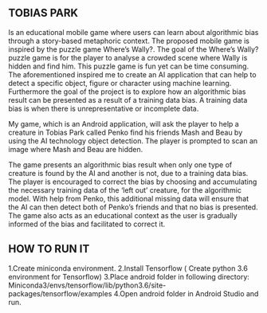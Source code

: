 ## TOBIAS PARK
Is an educational mobile game where users can learn about algorithmic bias through a story-based metaphoric context. The proposed mobile game is inspired by the puzzle game Where’s Wally?. The goal of the Where’s Wally? puzzle game is for the player to analyse a crowded scene where Wally is hidden and find him. This puzzle game is fun yet can be time consuming. The aforementioned inspired me to create an AI application that can help to detect a specific object, figure or character using machine learning. Furthermore the goal of the project is to explore how an algorithmic bias result can be presented as a result of a training data bias. A training data bias is when there is unrepresentative or incomplete data.

My game, which is an Android application, will ask the player to help a creature in Tobias Park called Penko find his friends Mash and Beau by using the AI technology object detection. The player is prompted to scan an image where Mash and Beau are hidden. 

The game presents an algorithmic bias result when only one type of creature is found by the AI and another is not, due to a training data bias. The player is encouraged to correct the bias by choosing and accumulating the necessary training data of the ‘left out’ creature, for the algorithmic model. With help from Penko, this additional missing data will ensure that the AI can then detect both of Penko’s friends and that no bias is presented. The game also acts as an educational context as the user is gradually informed of the bias and facilitated to correct it.

## HOW TO RUN IT
1.Create miniconda environment. 
2.Install Tensorflow ( Create python 3.6 environment for Tensorflow)
3.Place android folder in following directory: 
Miniconda3/envs/tensorflow/lib/python3.6/site-packages/tensorflow/examples
4.Open android folder in Android Studio and run. 


